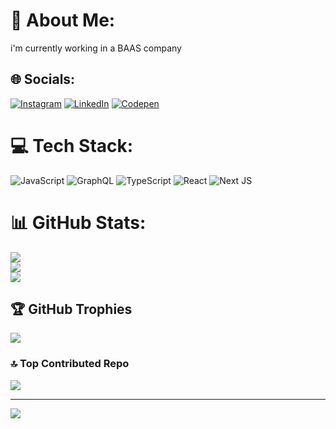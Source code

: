 # 💫 About Me:
i'm currently working in a BAAS company


## 🌐 Socials:
[![Instagram](https://img.shields.io/badge/Instagram-%23E4405F.svg?logo=Instagram&logoColor=white)](https://instagram.com/https://www.instagram.com/tkrtma/) [![LinkedIn](https://img.shields.io/badge/LinkedIn-%230077B5.svg?logo=linkedin&logoColor=white)](https://linkedin.com/in/https://www.linkedin.com/in/marceloda-silva/) [![Codepen](https://img.shields.io/badge/Codepen-000000?style=for-the-badge&logo=codepen&logoColor=white)](https://codepen.io/https://codepen.io/tkrtmarcelosilva) 

# 💻 Tech Stack:
![JavaScript](https://img.shields.io/badge/javascript-%23323330.svg?style=for-the-badge&logo=javascript&logoColor=%23F7DF1E) ![GraphQL](https://img.shields.io/badge/-GraphQL-E10098?style=for-the-badge&logo=graphql&logoColor=white) ![TypeScript](https://img.shields.io/badge/typescript-%23007ACC.svg?style=for-the-badge&logo=typescript&logoColor=white) ![React](https://img.shields.io/badge/react-%2320232a.svg?style=for-the-badge&logo=react&logoColor=%2361DAFB) ![Next JS](https://img.shields.io/badge/Next-black?style=for-the-badge&logo=next.js&logoColor=white)
# 📊 GitHub Stats:
![](https://github-readme-stats.vercel.app/api?username=tkrtmarcelosilva&theme=gotham&hide_border=false&include_all_commits=true&count_private=true)<br/>
![](https://github-readme-streak-stats.herokuapp.com/?user=tkrtmarcelosilva&theme=gotham&hide_border=false)<br/>
![](https://github-readme-stats.vercel.app/api/top-langs/?username=tkrtmarcelosilva&theme=gotham&hide_border=false&include_all_commits=true&count_private=true&layout=compact)

## 🏆 GitHub Trophies
![](https://github-profile-trophy.vercel.app/?username=tkrtmarcelosilva&theme=discord&no-frame=false&no-bg=false&margin-w=4)

### 🔝 Top Contributed Repo
![](https://github-contributor-stats.vercel.app/api?username=tkrtmarcelosilva&limit=5&theme=dark&combine_all_yearly_contributions=true)

---
[![](https://visitcount.itsvg.in/api?id=tkrtmarcelosilva&icon=0&color=0)](https://visitcount.itsvg.in)

<!-- Proudly created with GPRM ( https://gprm.itsvg.in ) -->
